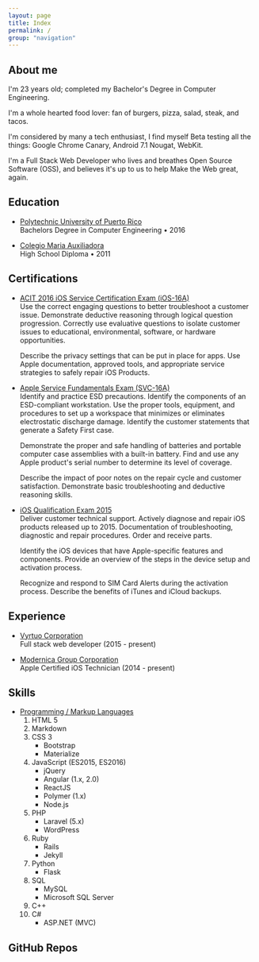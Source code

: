 ```yaml
---
layout: page  
title: Index  
permalink: /  
group: "navigation"  
---
```

<style>
@media only screen and (max-width: 375px) {
    .page-content { margin: 0; padding: 0;}
}
</style>
<section class="section section--about-me" markdown="1">

# About me
I'm 23 years old; completed my Bachelor's Degree in Computer Engineering. 

I'm a whole hearted food lover: fan of burgers, pizza, salad, steak, and tacos. 

I'm considered by many a tech enthusiast, I find myself Beta testing all the things: Google Chrome Canary, Android 7.1 Nougat, WebKit. 

I'm a Full Stack Web Developer who lives and breathes Open Source Software (OSS), and believes it's up to us to help Make the Web great, again. 

</section>


<section class="section section--education" markdown="1">

# Education

- [Polytechnic University of Puerto Rico]()  
    Bachelors Degree in Computer Engineering • 2016

- [Colegio Maria Auxiliadora]()  
    High School Diploma • 2011

</section>


<section class="section section--certifications" markdown="1">

# Certifications

- [ACIT 2016 iOS Service Certification Exam (iOS-16A)](https://support.apple.com/en-us/HT205735)  
    Use the correct engaging questions to better troubleshoot a customer issue. Demonstrate deductive reasoning through logical question progression. Correctly use evaluative questions to isolate customer issues to educational, environmental, software, or hardware opportunities. 
    
    Describe the privacy settings that can be put in place for apps. Use Apple documentation, approved tools, and appropriate service strategies to safely repair iOS Products.

- [Apple Service Fundamentals Exam (SVC-16A)](https://support.apple.com/en-us/HT205737)  
    Identify and practice ESD precautions. Identify the components of an ESD-compliant workstation. Use the proper tools, equipment, and procedures to set up a workspace that minimizes or eliminates electrostatic discharge damage. Identify the customer statements that generate a Safety First case. 
    
    Demonstrate the proper and safe handling of batteries and portable computer case assemblies with a built-in battery. Find and use any Apple product's serial number to determine its level of coverage. 
    
    Describe the impact of poor notes on the repair cycle and customer satisfaction. Demonstrate basic troubleshooting and deductive reasoning skills.

- [iOS Qualification Exam 2015]()  
    Deliver customer technical support. Actively diagnose and repair iOS products released up to 2015. Documentation of troubleshooting, diagnostic and repair procedures. Order and receive parts. 
    
    Identify the iOS devices that have Apple-specific features and components. Provide an overview of the steps in the device setup and activation process. 
    
    Recognize and respond to SIM Card Alerts during the activation process. Describe the benefits of iTunes and iCloud backups.

</section>

<section class="section section--experience" markdown="1">

# Experience

- [Vyrtuo Corporation]()  
    Full stack web developer (2015 - present)

- [Modernica Group Corporation](https://www.facebook.com/modernicaonline)  
    Apple Certified iOS Technician (2014 - present)

</section>


<section class="section section--skills" markdown="1">

# Skills

- [Programming / Markup Languages]()  
    1. HTML 5
    2. Markdown
    3. CSS 3
        - Bootstrap
        - Materialize    
    4. JavaScript (ES2015, ES2016)
        - jQuery
        - Angular (1.x, 2.0)
        - ReactJS
        - Polymer (1.x)
        - Node.js
    5. PHP
        - Laravel (5.x)
        - WordPress
    6. Ruby
        - Rails
        - Jekyll
    7. Python
        - Flask
    8. SQL
        - MySQL
        - Microsoft SQL Server
    9. C++
    10. C#
        - ASP.NET (MVC)

</section>


<section class="section section--repos" markdown="1">

# GitHub Repos
<ul class="repo__list"></ul>

</section>